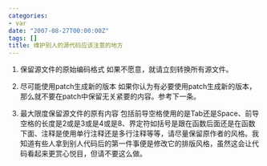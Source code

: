 ```yaml
---
categories:
- var
date: "2007-08-27T00:00:00Z"
tags: []
title: 维护别人的源代码应该注意的地方
---
```


1. 保留源文件的原始编码格式
如果不愿意，就请立刻转换所有源文件。

2. 尽可能使用patch生成新的版本
 如果你认为有必要使用patch生成新的版本，那么就不要在patch中保留无关紧要的内容。参考下一条。

3. 最大限度保留源文件的原有内容
包括前导空格使用的是Tab还是Space、前导空格的长度是2或是3或是4或是8、界定符如括号是跟在函数后面还是在函数下面、注释是使用单行注释还是多行注释等等，请尽量保留原作者的风格。我知道有些人拿到别人代码后的第一件事便是修改它的排版风格，虽然这会让代码看起来更赏心悦目，但请不要这么做。 
